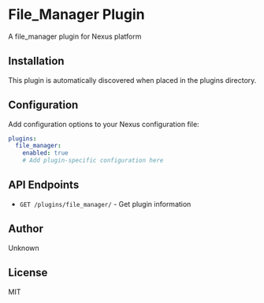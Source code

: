 # File_Manager Plugin

A file_manager plugin for Nexus platform

## Installation

This plugin is automatically discovered when placed in the plugins directory.

## Configuration

Add configuration options to your Nexus configuration file:

```yaml
plugins:
  file_manager:
    enabled: true
    # Add plugin-specific configuration here
```

## API Endpoints

- `GET /plugins/file_manager/` - Get plugin information

## Author

Unknown

## License

MIT
